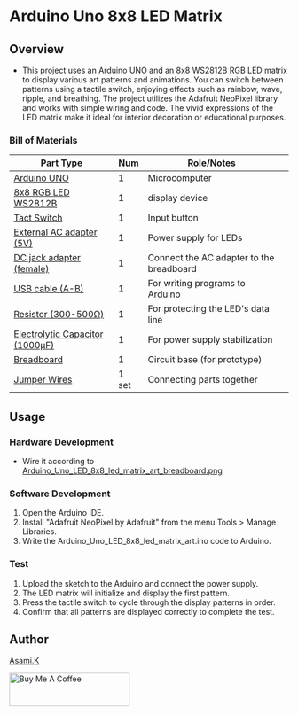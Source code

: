 # Arduino Uno 8x8 LED Matrix

## Overview

- This project uses an Arduino UNO and an 8x8 WS2812B RGB LED matrix to display various art patterns and animations. You can switch between patterns using a tactile switch, enjoying effects such as rainbow, wave, ripple, and breathing. The project utilizes the Adafruit NeoPixel library and works with simple wiring and code. The vivid expressions of the LED matrix make it ideal for interior decoration or educational purposes.


### Bill of Materials

| Part Type                                                  | Num   | Role/Notes                         |     |
| ---------------------------------------------------------- | ----- | ---------------------------------- | --- |
| [Arduino UNO](https://amzn.to/44nRXEA)                     | 1     | Microcomputer                      |     |
| [8x8 RGB LED WS2812B](https://amzn.to/44cSo3p)             | 1     | display device                     |     |
| [Tact Switch](https://amzn.to/3T0gNUF)                     | 1     | Input button                       |     |
| [External AC adapter (5V)](https://amzn.to/4jZEIyu)        | 1     | Power supply for LEDs              |     |
| [DC jack adapter (female)](https://amzn.to/3IdZI7k)        | 1     | Connect the AC adapter to the breadboard |     |
| [USB cable (A-B)](https://amzn.to/407P2xg)                 | 1     | For writing programs to Arduino    |     |
| [Resistor (300-500Ω)](https://amzn.to/4kMejW2)             | 1     | For protecting the LED's data line |     |
| [Electrolytic Capacitor (1000µF)](https://amzn.to/45ZOWLQ) | 1     | For power supply stabilization     | 
| [Breadboard](https://amzn.to/40bMzlk)                      | 1     | Circuit base (for prototype)       |     |
| [Jumper Wires](https://amzn.to/45voWYC)                    | 1 set | Connecting parts together          |     |

<!-- ## Requirement -->

## Usage

### Hardware Development

-  Wire it according to [Arduino_Uno_LED_8x8_led_matrix_art_breadboard.png](https://github.com/asamiile/diy-electronics/blob/main/Arduino_Uno_8x8_led_matrix/diagrams/Fritzing/Arduino_Uno_LED_8x8_led_matrix_art_breadboard.png)

### Software Development

1. Open the Arduino IDE.
2. Install "Adafruit NeoPixel by Adafruit" from the menu Tools > Manage Libraries.
3. Write the Arduino_Uno_LED_8x8_led_matrix_art.ino code to Arduino.

### Test

1. Upload the sketch to the Arduino and connect the power supply.
2. The LED matrix will initialize and display the first pattern.
3. Press the tactile switch to cycle through the display patterns in order.
4. Confirm that all patterns are displayed correctly to complete the test.


<!-- ## Features -->

<!-- ## Directory 

<!-- ## Reference -->


## Author

[Asami.K](https://asami.tokyo/)

<a href="https://www.buymeacoffee.com/asamiile" target="_blank"><img src="https://cdn.buymeacoffee.com/buttons/v2/default-yellow.png" alt="Buy Me A Coffee" style="height: 60px !important;width: 217px !important;" ></a>
